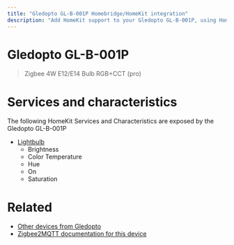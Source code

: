 ```yaml
---
title: "Gledopto GL-B-001P Homebridge/HomeKit integration"
description: "Add HomeKit support to your Gledopto GL-B-001P, using Homebridge, Zigbee2MQTT and homebridge-z2m."
---
```

<!---
This file has been GENERATED using src/docgen/docgen.ts
DO NOT EDIT THIS FILE MANUALLY!
-->
# Gledopto GL-B-001P
> Zigbee 4W E12/E14 Bulb RGB+CCT (pro)


# Services and characteristics
The following HomeKit Services and Characteristics are exposed by
the Gledopto GL-B-001P

* [Lightbulb](../../light.md)
  * Brightness
  * Color Temperature
  * Hue
  * On
  * Saturation


# Related
* [Other devices from Gledopto](../index.md#gledopto)
* [Zigbee2MQTT documentation for this device](https://www.zigbee2mqtt.io/devices/GL-B-001P.html)